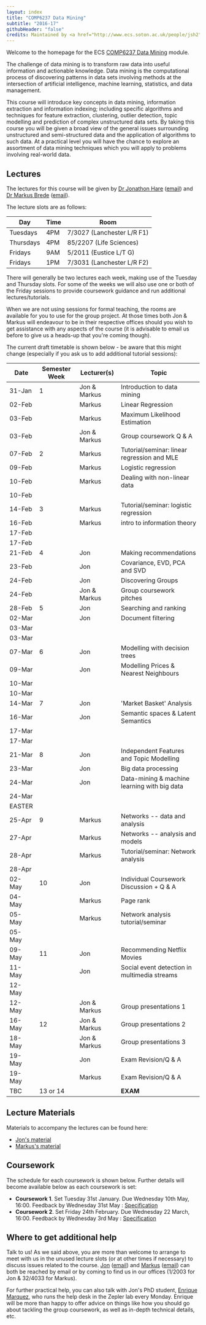 ```yaml
---
layout: index
title: "COMP6237 Data Mining"
subtitle: "2016-17"
githubHeader: "false"
credits: Maintained by <a href="http://www.ecs.soton.ac.uk/people/jsh2">Dr Jonathon Hare</a>.
---
```


Welcome to the homepage for the ECS [COMP6237 Data Mining](https://secure.ecs.soton.ac.uk/module/COMP6237) module.

The challenge of data mining is to transform raw data into useful information and actionable knowledge. Data mining is the computational process of discovering patterns in data sets involving methods at the intersection of artificial intelligence, machine learning, statistics, and data management. 

This course will introduce key concepts in data mining, information extraction and information indexing; including specific algorithms and techniques for feature extraction, clustering, outlier detection, topic modelling and prediction of complex unstructured data sets. By taking this course you will be given a broad view of the general issues surrounding unstructured and semi-structured data and the application of algorithms to such data. At a practical level you will have the chance to explore an assortment of data mining techniques which you will apply to problems involving real-world data. 

## Lectures
The lectures for this course will be given by <a href="http://www.ecs.soton.ac.uk/people/jsh2">Dr Jonathon Hare</a> ([email](mailto:jsh2@ecs.soton.ac.uk)) and <a href="http://www.ecs.soton.ac.uk/people/mb8">Dr Markus Brede</a> ([email](mailto:mb8@ecs.soton.ac.uk)). 

The lecture slots are as follows:

Day       | Time | Room   
----------|------|-----------------------
Tuesdays  | 4PM  | 7/3027 (Lanchester L/R F1)
Thursdays | 4PM  | 85/2207 (Life Sciences)
Fridays   | 9AM  | 5/2011 (Eustice L/T G)
Fridays   | 1PM  | 7/3031 (Lanchester L/R F2)

There will generally be two lectures each week, making use of the Tuesday and Thursday slots. For some of the weeks we will also use one or both of the Friday sessions to provide coursework guidance and run additional lectures/tutorials. 

When we are not using sessions for formal teaching, the rooms are available for you to use for the group project. At those times both Jon & Markus will endeavour to be in their respective offices should you wish to get assistance with any aspects of the course (it is advisable to email us before to give us a heads-up that you're coming though). 

The current draft timetable is shown below - be aware that this might change (especially if you ask us to add additional tutorial sessions):

Date   | Semester Week | Lecturer(s)  | Topic                                           | 
-------|---------------|--------------|-------------------------------------------------|
31-Jan | 1             | Jon & Markus | Introduction to data mining                     |
02-Feb |               | Markus       | Linear Regression                               |
03-Feb |               | Markus       | Maximum Likelihood Estimation                   |
03-Feb |               | Jon & Markus | Group coursework Q & A                          |
07-Feb | 2             | Markus       | Tutorial/seminar: linear regression and MLE     |
09-Feb |               | Markus       | Logistic regression                             |
10-Feb |               | Markus       | Dealing with non-linear data                    |
10-Feb |               |              |                                                 |
14-Feb | 3             | Markus       | Tutorial/seminar: logistic regression           |
16-Feb |               | Markus       | intro to information theory                     |
17-Feb |               |              |                                                 |
17-Feb |               |              |                                                 |
21-Feb | 4             | Jon          | Making recommendations                          |
23-Feb |               | Jon          | Covariance, EVD, PCA and SVD                    |
24-Feb |               | Jon          | Discovering Groups                              |
24-Feb |               | Jon & Markus | Group coursework pitches                        |
28-Feb | 5             | Jon          | Searching and ranking                           |
02-Mar |               | Jon          | Document filtering                              |
03-Mar |               |              |                                                 |
03-Mar |               |              |                                                 |
07-Mar | 6             | Jon          | Modelling with decision trees                   |
09-Mar |               | Jon          | Modelling Prices & Nearest Neighbours           |
10-Mar |               |              |                                                 |
10-Mar |               |              |                                                 |
14-Mar | 7             | Jon          | 'Market Basket' Analysis                        |
16-Mar |               | Jon          | Semantic spaces & Latent Semantics              |
17-Mar |               |              |                                                 |
17-Mar |               |              |                                                 |
21-Mar | 8             | Jon          | Independent Features and Topic Modelling        |
23-Mar |               | Jon          | Big data processing                             |
24-Mar |               | Jon          | Data-mining & machine learning with big data    |
24-Mar |               |              |                                                 |
EASTER |               |              |                                                 | 
25-Apr | 9             | Markus       | Networks -- data and analysis                   |
27-Apr |               | Markus       | Networks -- analysis and models                 |
28-Apr |               | Markus       | Tutorial/seminar: Network analysis              |
28-Apr |               |              |                                                 |
02-May | 10            | Jon          | Individual Coursework Discussion + Q & A        |
04-May |               | Markus       | Page rank                                       |
05-May |               | Markus       | Network analysis tutorial/seminar               |
05-May |               |              |                                                 |
09-May | 11            | Jon          | Recommending Netflix Movies                     |
11-May |               | Jon          | Social event detection in multimedia streams    |
12-May |               |              |                                                 |
12-May |               | Jon & Markus | Group presentations 1                           |
16-May | 12            | Jon & Markus | Group presentations 2                           |
18-May |               | Jon & Markus | Group presentations 3                           |
19-May |               | Jon          | Exam Revision/Q & A                             |
19-May |               | Markus       | Exam Revision/Q & A                             |
TBC    | 13 or 14      |              | **EXAM**                                        | 

## Lecture Materials
Materials to accompany the lectures can be found here:

* [Jon's material](jon.html)
* [Markus's material](http://users.ecs.soton.ac.uk/mb8/stats/datamining.html)

## Coursework
The schedule for each coursework is shown below. Further details will become available below as each coursework is set:

* **Coursework 1**. Set Tuesday 31st January. Due Wednesday 10th May, 16:00. Feedback by Wednesday 31st May : [Specification](cw/coursework1.html)
* **Coursework 2**. Set Friday 24th February. Due Wednesday 22 March, 16:00. Feedback by Wednesday 3rd May : [Specification](cw/coursework2.html)

## Where to get additional help
Talk to us! As we said above, you are more than welcome to arrange to meet with us in the unused lecture slots (or at other times if necessary) to discuss issues related to the course. <a href="http://www.ecs.soton.ac.uk/people/jsh2">Jon</a> ([email](mailto:jsh2@ecs.soton.ac.uk)) and <a href="http://www.ecs.soton.ac.uk/people/mb8">Markus</a> ([email](mailto:mb8@ecs.soton.ac.uk)) can both be reached by email or by coming to find us in our offices (1/2003 for Jon & 32/4033 for Markus). 

For further practical help, you can also talk with Jon's PhD student, <a href="https://secure.ecs.soton.ac.uk/people/esm1g14">Enrique Marquez</a>, who runs the help desk in the Zepler lab every Monday. Enrique will be more than happy to offer advice on things like how you should go about tackling the group coursework, as well as in-depth technical details, etc.





